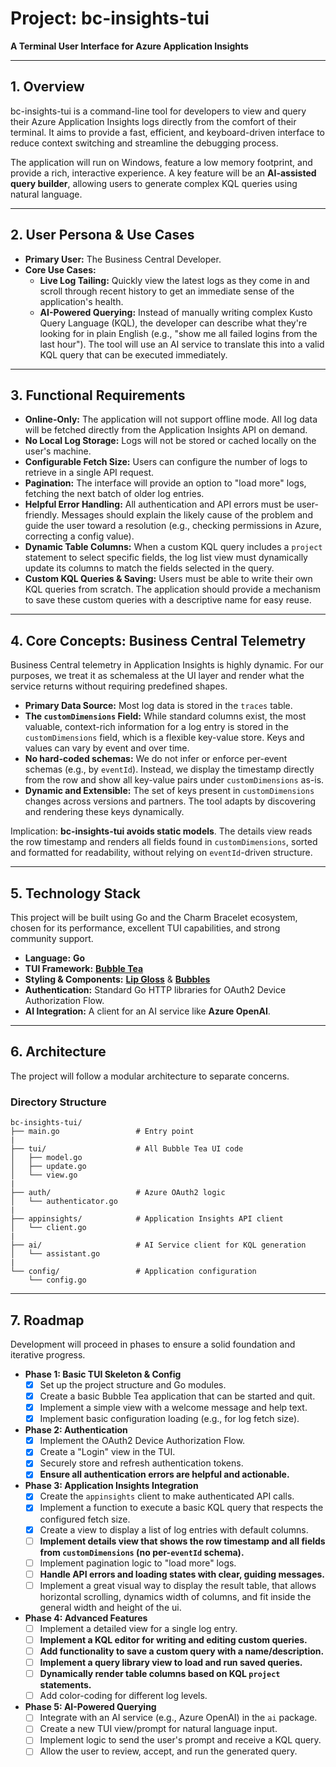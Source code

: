 # Project: bc-insights-tui

**A Terminal User Interface for Azure Application Insights**

---

## 1. Overview

bc-insights-tui is a command-line tool for developers to view and query their Azure Application Insights logs directly from the comfort of their terminal. It aims to provide a fast, efficient, and keyboard-driven interface to reduce context switching and streamline the debugging process.

The application will run on Windows, feature a low memory footprint, and provide a rich, interactive experience. A key feature will be an **AI-assisted query builder**, allowing users to generate complex KQL queries using natural language.

---

## 2. User Persona & Use Cases

* **Primary User:** The Business Central Developer.
* **Core Use Cases:**
    * **Live Log Tailing:** Quickly view the latest logs as they come in and scroll through recent history to get an immediate sense of the application's health.
    * **AI-Powered Querying:** Instead of manually writing complex Kusto Query Language (KQL), the developer can describe what they're looking for in plain English (e.g., "show me all failed logins from the last hour"). The tool will use an AI service to translate this into a valid KQL query that can be executed immediately.

---

## 3. Functional Requirements

* **Online-Only:** The application will not support offline mode. All log data will be fetched directly from the Application Insights API on demand.
* **No Local Log Storage:** Logs will not be stored or cached locally on the user's machine.
* **Configurable Fetch Size:** Users can configure the number of logs to retrieve in a single API request.
* **Pagination:** The interface will provide an option to "load more" logs, fetching the next batch of older log entries.
* **Helpful Error Handling:** All authentication and API errors must be user-friendly. Messages should explain the likely cause of the problem and guide the user toward a resolution (e.g., checking permissions in Azure, correcting a config value).
* **Dynamic Table Columns:** When a custom KQL query includes a `project` statement to select specific fields, the log list view must dynamically update its columns to match the fields selected in the query.
* **Custom KQL Queries & Saving:** Users must be able to write their own KQL queries from scratch. The application should provide a mechanism to save these custom queries with a descriptive name for easy reuse.

---

## 4. Core Concepts: Business Central Telemetry

Business Central telemetry in Application Insights is highly dynamic. For our purposes, we treat it as schemaless at the UI layer and render what the service returns without requiring predefined shapes.

* **Primary Data Source:** Most log data is stored in the `traces` table.
* **The `customDimensions` Field:** While standard columns exist, the most valuable, context-rich information for a log entry is stored in the `customDimensions` field, which is a flexible key-value store. Keys and values can vary by event and over time.
* **No hard-coded schemas:** We do not infer or enforce per-event schemas (e.g., by `eventId`). Instead, we display the timestamp directly from the row and show all key-value pairs under `customDimensions` as-is.
* **Dynamic and Extensible:** The set of keys present in `customDimensions` changes across versions and partners. The tool adapts by discovering and rendering these keys dynamically.

Implication: **bc-insights-tui avoids static models**. The details view reads the row timestamp and renders all fields found in `customDimensions`, sorted and formatted for readability, without relying on `eventId`-driven structure.

---

## 5. Technology Stack

This project will be built using Go and the Charm Bracelet ecosystem, chosen for its performance, excellent TUI capabilities, and strong community support.

* **Language:** **Go**
* **TUI Framework:** [**Bubble Tea**](https://github.com/charmbracelet/bubbletea)
* **Styling & Components:** [**Lip Gloss**](https://github.com/charmbracelet/lipgloss) & [**Bubbles**](https://github.com/charmbracelet/bubbles)
* **Authentication:** Standard Go HTTP libraries for OAuth2 Device Authorization Flow.
* **AI Integration:** A client for an AI service like **Azure OpenAI**.

---

## 6. Architecture

The project will follow a modular architecture to separate concerns.

### Directory Structure

```text
bc-insights-tui/
├── main.go                 # Entry point
|
├── tui/                    # All Bubble Tea UI code
│   ├── model.go
│   ├── update.go
│   └── view.go
|
├── auth/                   # Azure OAuth2 logic
│   └── authenticator.go
|
├── appinsights/            # Application Insights API client
│   └── client.go
|
├── ai/                     # AI Service client for KQL generation
│   └── assistant.go
|
└── config/                 # Application configuration
    └── config.go
```

---

## 7. Roadmap

Development will proceed in phases to ensure a solid foundation and iterative progress.

* **Phase 1: Basic TUI Skeleton & Config**
    * [x] Set up the project structure and Go modules.
    * [x] Create a basic Bubble Tea application that can be started and quit.
    * [x] Implement a simple view with a welcome message and help text.
    * [x] Implement basic configuration loading (e.g., for log fetch size).
* **Phase 2: Authentication**
    * [x] Implement the OAuth2 Device Authorization Flow.
    * [x] Create a "Login" view in the TUI.
    * [x] Securely store and refresh authentication tokens.
    * [x] **Ensure all authentication errors are helpful and actionable.**
* **Phase 3: Application Insights Integration**
    * [x] Create the `appinsights` client to make authenticated API calls.
    * [x] Implement a function to execute a basic KQL query that respects the configured fetch size.
    * [x] Create a view to display a list of log entries with default columns.
    * [ ] **Implement details view that shows the row timestamp and all fields from `customDimensions` (no per-`eventId` schema).**
    * [ ] Implement pagination logic to "load more" logs.
    * [ ] **Handle API errors and loading states with clear, guiding messages.**
    * [ ] Implement a great visual way to display the result table, that allows horizontal scrolling, dynamics width of columns, and fit inside the general width and height of the ui.
* **Phase 4: Advanced Features**
    * [ ] Implement a detailed view for a single log entry.
    * [ ] **Implement a KQL editor for writing and editing custom queries.**
    * [ ] **Add functionality to save a custom query with a name/description.**
    * [ ] **Implement a query library view to load and run saved queries.**
    * [ ] **Dynamically render table columns based on KQL `project` statements.**
    * [ ] Add color-coding for different log levels.
* **Phase 5: AI-Powered Querying**
    * [ ] Integrate with an AI service (e.g., Azure OpenAI) in the `ai` package.
    * [ ] Create a new TUI view/prompt for natural language input.
    * [ ] Implement logic to send the user's prompt and receive a KQL query.
    * [ ] Allow the user to review, accept, and run the generated query.
